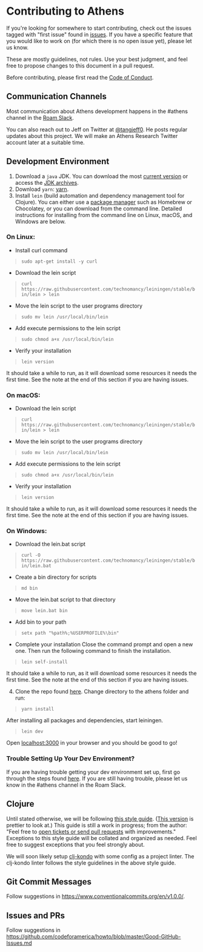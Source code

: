 # Contributing to Athens

If you're looking for somewhere to start contributing, check out the issues tagged with "first issue" found in [issues](https://github.com/athensresearch/athens/issues). If you have a specific feature that you would like to work on (for which there is no open issue yet), please let us know.

These are mostly guidelines, not rules. Use your best judgment, and feel free to propose changes to this document in a pull request.

Before contributing, please first read the [Code of Conduct](https://github.com/athensresearch/athens/blob/master/CODE_OF_CONDUCT.md).

## Communication Channels

Most communication about Athens development happens in the #athens channel in the [Roam Slack](https://roamresearch.slack.com/join/shared_invite/enQtODg3NjIzODEwNDgwLTdhMjczMGYwN2YyNmMzMDcyZjViZDk0MTA2M2UxOGM5NTMxNDVhNDE1YWVkNTFjMGM4OTE3MTQ3MjEzNzE1MTA). 

You can also reach out to Jeff on Twitter at [@tangjeff0](https://twitter.com/tangjeff0). He posts regular updates about this project. We will make an Athens Research Twitter account later at a suitable time. 

## Development Environment

1. Download a `java` JDK. You can download the most [current version](https://www.oracle.com/java/technologies/javase-downloads.html) or access the [JDK archives](https://jdk.java.net/archive/).
2. Download `yarn`: [yarn](https://www.npmjs.com/package/yarn). 
3. Install `lein` (build automation and dependency management tool for Clojure). You can either use a [package manager](https://github.com/technomancy/leiningen/wiki/Packaging) such as Homebrew or Chocolatey, or you can download from the command line. Detailed instructions for installing from the command line on Linux, macOS, and Windows are below.

### On Linux:
   * Install curl command
> ```sudo apt-get install -y curl```
   * Download the lein script
> ```curl https://raw.githubusercontent.com/technomancy/leiningen/stable/bin/lein > lein```
   * Move the lein script to the user programs directory
> ```sudo mv lein /usr/local/bin/lein```
   * Add execute permissions to the lein script
> ```sudo chmod a+x /usr/local/bin/lein```
   * Verify your installation
> ```lein version```
   
   It should take a while to run, as it will download some resources it needs the first time. See the note at the end of this section if you are having issues.

### On macOS:
   * Download the lein script
> ```curl https://raw.githubusercontent.com/technomancy/leiningen/stable/bin/lein > lein```
   * Move the lein script to the user programs directory
> ```sudo mv lein /usr/local/bin/lein```
   * Add execute permissions to the lein script
> ```sudo chmod a+x /usr/local/bin/lein```
   * Verify your installation
> ```lein version```

   It should take a while to run, as it will download some resources it needs the first time. See the note at the end of this section if you are having issues.

### On Windows:
   * Download the lein.bat script
> ```curl -O https://raw.githubusercontent.com/technomancy/leiningen/stable/bin/lein.bat```
   * Create a bin directory for scripts
> ```md bin```
   * Move the lein.bat script to that directory
> ```move lein.bat bin```
   * Add bin to your path
> ```setx path "%path%;%USERPROFILE%\bin"```
   * Complete your installation
   Close the command prompt and open a new one. Then run the following command to finish the installation.
> ```lein self-install```
   
   It should take a while to run, as it will download some resources it needs the first time. See the note at the end of this section if you are having issues.

4. Clone the repo found [here](https://github.com/athensresearch/athens). Change directory to the athens folder and run:
> ```yarn install```

   After installing all packages and dependencies, start leiningen.
> ```lein dev```

   Open [localhost:3000](http://localhost:3000) in your browser and you should be good to go!

### Trouble Setting Up Your Dev Environment?
If you are having trouble getting your dev environment set up, first go through the steps found [here](https://purelyfunctional.tv/guide/how-to-install-clojure/). If you are still having trouble, please let us know in the #athens channel in the Roam Slack.

## Clojure

Until stated otherwise, we will be following [this style guide](https://github.com/bbatsov/clojure-style-guide). ([This version](https://guide.clojure.style) is prettier to look at.) This guide is still a work in progress; from the author: "Feel free to [open tickets or send pull requests](https://github.com/bbatsov/clojure-style-guide/issues) with improvements." Exceptions to this style guide will be collated and organized as needed. Feel free to suggest exceptions that you feel strongly about.  

We will soon likely setup [clj-kondo](https://github.com/borkdude/clj-kondo) with some config as a project linter. The clj-kondo linter follows the style guidelines in the above style guide.

## Git Commit Messages 

Follow suggestions in https://www.conventionalcommits.org/en/v1.0.0/. 

## Issues and PRs

Follow suggestions in https://github.com/codeforamerica/howto/blob/master/Good-GitHub-Issues.md


